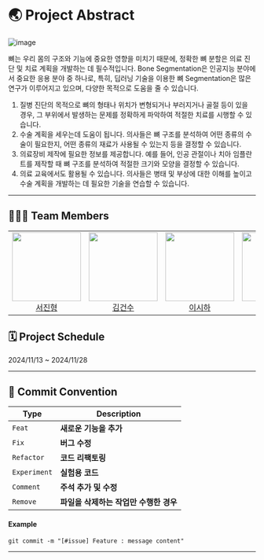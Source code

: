
#  🌏 Project Abstract
![image](https://github.com/user-attachments/assets/792e15e5-c409-4323-8f88-77f426110670)


뼈는 우리 몸의 구조와 기능에 중요한 영향을 미치기 때문에, 정확한 뼈 분할은 의료 진단 및 치료 계획을 개발하는 데 필수적입니다.
Bone Segmentation은 인공지능 분야에서 중요한 응용 분야 중 하나로, 특히, 딥러닝 기술을 이용한 뼈 Segmentation은 많은 연구가 이루어지고 있으며, 다양한 목적으로 도움을 줄 수 있습니다.

1. 질병 진단의 목적으로 뼈의 형태나 위치가 변형되거나 부러지거나 골절 등이 있을 경우, 그 부위에서 발생하는 문제를 정확하게 파악하여 적절한 치료를 시행할 수 있습니다.
2. 수술 계획을 세우는데 도움이 됩니다. 의사들은 뼈 구조를 분석하여 어떤 종류의 수술이 필요한지, 어떤 종류의 재료가 사용될 수 있는지 등을 결정할 수 있습니다.
3. 의료장비 제작에 필요한 정보를 제공합니다. 예를 들어, 인공 관절이나 치아 임플란트를 제작할 때 뼈 구조를 분석하여 적절한 크기와 모양을 결정할 수 있습니다.
4. 의료 교육에서도 활용될 수 있습니다. 의사들은 병태 및 부상에 대한 이해를 높이고 수술 계획을 개발하는 데 필요한 기술을 연습할 수 있습니다.
---

## 🧑🏻‍🚀 Team Members

<div align="center">
<table>
    <tr>
        <td align="center"><img src="https://github.com/user-attachments/assets/2113ee6a-f195-46c6-984d-00695bd87e97" width="140" height="140"><br/><a href="https://github.com/SeoJinHyoung" target="_blank">서진형</a></td>
        <td align="center"><img src="https://github.com/user-attachments/assets/7f3b0715-5fb5-4292-ae93-322eb945898c" width="140" height="140"><br/><a href="https://github.com/kimgeonsu" target="_blank">김건수</a></td>
        <td align="center"><img src="https://github.com/user-attachments/assets/fb1859a7-454d-44d1-97bb-4a752a57832d" width="140" height="140"><br/><a href="https://github.com/sihari-1115" target="_blank">이시하</a></td>
        <td align="center"><img src="https://github.com/user-attachments/assets/2773af48-baa3-4fae-86e4-e897ed90a7e4" width="140" height="140"><br/><a href="https://github.com/One-HyeWon" target="_blank">조혜원</a></td>
        <td align="center"><img src="https://github.com/user-attachments/assets/44d4d5e0-676e-4d01-9308-32e8fd9b2a13" width="140" height="140"><br/><a href="https://github.com/ruka030809" target="_blank">김형준</a></td>
        <td align="center"><img src="https://github.com/user-attachments/assets/2113ee6a-f195-46c6-984d-00695bd87e97" width="140" height="140"><br/><a href="https://github.com/alexminyoungpark" target="_blank">박민영</a></td>
    </tr>
</table>
</div>

## 🗓️ Project Schedule
  2024/11/13 ~ 2024/11/28
  
---

## 🚀 Commit Convention

| Type       | Description            |
|------------|------------------------|
| `Feat`  | **새로운 기능을 추가**      |
| `Fix`      | **버그 수정**            |
| `Refactor` | **코드 리팩토링**         |
| `Experiment` | **실험용 코드**          |
| `Comment`  | **주석 추가 및 수정**     |
| `Remove`  | **파일을 삭제하는 작업만 수행한 경우**     |

#### Example
```shell
git commit -m "[#issue] Feature : message content"
```

---
